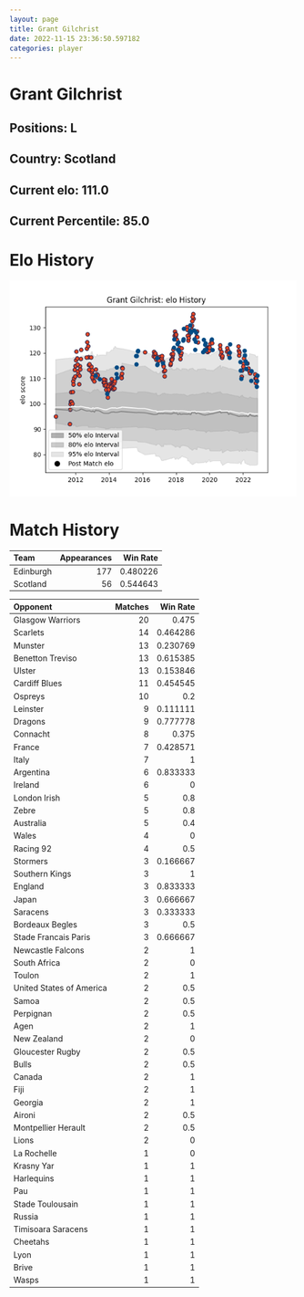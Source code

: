 ```yaml
---  
layout: page  
title: Grant Gilchrist  
date: 2022-11-15 23:36:50.597182  
categories: player  
---
```

# Grant Gilchrist

## Positions: L

## Country: Scotland

## Current elo: 111.0

## Current Percentile: 85.0

# Elo History


![elo history](history_GrantGilchrist.png)
# Match History


| Team      |   Appearances |   Win Rate |
|:----------|--------------:|-----------:|
| Edinburgh |           177 |   0.480226 |
| Scotland  |            56 |   0.544643 |

| Opponent                 |   Matches |   Win Rate |
|:-------------------------|----------:|-----------:|
| Glasgow Warriors         |        20 |   0.475    |
| Scarlets                 |        14 |   0.464286 |
| Munster                  |        13 |   0.230769 |
| Benetton Treviso         |        13 |   0.615385 |
| Ulster                   |        13 |   0.153846 |
| Cardiff Blues            |        11 |   0.454545 |
| Ospreys                  |        10 |   0.2      |
| Leinster                 |         9 |   0.111111 |
| Dragons                  |         9 |   0.777778 |
| Connacht                 |         8 |   0.375    |
| France                   |         7 |   0.428571 |
| Italy                    |         7 |   1        |
| Argentina                |         6 |   0.833333 |
| Ireland                  |         6 |   0        |
| London Irish             |         5 |   0.8      |
| Zebre                    |         5 |   0.8      |
| Australia                |         5 |   0.4      |
| Wales                    |         4 |   0        |
| Racing 92                |         4 |   0.5      |
| Stormers                 |         3 |   0.166667 |
| Southern Kings           |         3 |   1        |
| England                  |         3 |   0.833333 |
| Japan                    |         3 |   0.666667 |
| Saracens                 |         3 |   0.333333 |
| Bordeaux Begles          |         3 |   0.5      |
| Stade Francais Paris     |         3 |   0.666667 |
| Newcastle Falcons        |         2 |   1        |
| South Africa             |         2 |   0        |
| Toulon                   |         2 |   1        |
| United States of America |         2 |   0.5      |
| Samoa                    |         2 |   0.5      |
| Perpignan                |         2 |   0.5      |
| Agen                     |         2 |   1        |
| New Zealand              |         2 |   0        |
| Gloucester Rugby         |         2 |   0.5      |
| Bulls                    |         2 |   0.5      |
| Canada                   |         2 |   1        |
| Fiji                     |         2 |   1        |
| Georgia                  |         2 |   1        |
| Aironi                   |         2 |   0.5      |
| Montpellier Herault      |         2 |   0.5      |
| Lions                    |         2 |   0        |
| La Rochelle              |         1 |   0        |
| Krasny Yar               |         1 |   1        |
| Harlequins               |         1 |   1        |
| Pau                      |         1 |   1        |
| Stade Toulousain         |         1 |   1        |
| Russia                   |         1 |   1        |
| Timisoara Saracens       |         1 |   1        |
| Cheetahs                 |         1 |   1        |
| Lyon                     |         1 |   1        |
| Brive                    |         1 |   1        |
| Wasps                    |         1 |   1        |